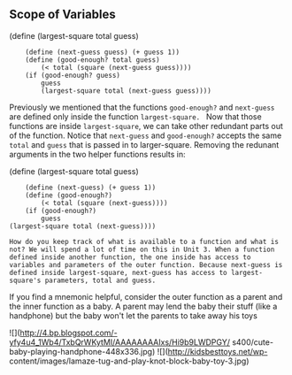 ## Scope of Variables

(define (largest-square total guess)

    
    	(define (next-guess guess) (+ guess 1))
    	(define (good-enough? total guess)
    		(< total (square (next-guess guess))))
    	(if (good-enough? guess)
    		guess
    		(largest-square total (next-guess guess))))
    

Previously we mentioned that the functions `good-enough?` and `next-guess` are
defined only inside the function `largest-square. ` Now that those functions
are inside `largest-square`, we can take other redundant parts out of the
function. Notice that `next-guess` and `good-enough?` accepts the same `total`
and `guess` that is passed in to larger-square. Removing the redunant
arguments in the two helper functions results in:

(define (largest-square total guess)

    
    	(define (next-guess) (+ guess 1))
    	(define (good-enough?)
    		(< total (square (next-guess))))
    	(if (good-enough?)
    		guess
    (largest-square total (next-guess))))  
      
    How do you keep track of what is available to a function and what is not? We will spend a lot of time on this in Unit 3. When a function defined inside another function, the one inside has access to variables and parameters of the outer function. Because next-guess is defined inside largest-square, next-guess has access to largest-square's parameters, total and guess.  
      
    

If you find a mnemonic helpful, consider the outer function as a parent and
the inner function as a baby. A parent may lend the baby their stuff (like a
handphone) but the baby won't let the parents to take away his toys

![](http://4.bp.blogspot.com/-yfy4u4_1Wb4/TxbQrWKytMI/AAAAAAAAIxs/Hi9b9LWDPGY/
s400/cute-baby-playing-handphone-448x336.jpg) ![](http://kidsbesttoys.net/wp-
content/images/lamaze-tug-and-play-knot-block-baby-toy-3.jpg)

